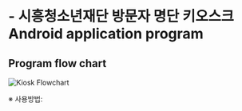 # - 시흥청소년재단 방문자 명단 키오스크 Android application program

## Program flow chart
![Kiosk Flowchart](https://github.com/user-attachments/assets/c0d533c9-97ad-43e9-bda8-cf81ef888fa2)

※ 사용방법: 
